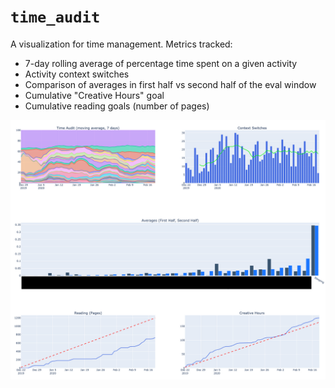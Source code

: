 # `time_audit`

A visualization for time management. Metrics tracked:

* 7-day rolling average of percentage time spent on a given activity
* Activity context switches
* Comparison of averages in first half vs second half of the eval window
* Cumulative "Creative Hours" goal
* Cumulative reading goals (number of pages)

![screenshot](screenshot.jpg)